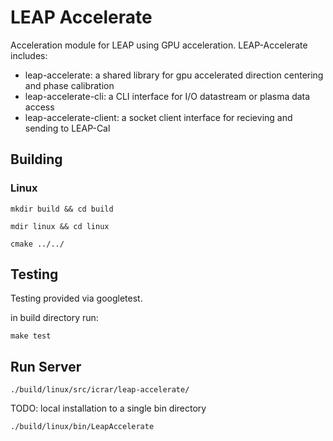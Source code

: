 # LEAP Accelerate

Acceleration module for LEAP using GPU acceleration. LEAP-Accelerate includes:

* leap-accelerate: a shared library for gpu accelerated direction centering and phase calibration
* leap-accelerate-cli: a CLI interface for I/O datastream or plasma data access 
* leap-accelerate-client: a socket client interface for recieving and sending to LEAP-Cal

## Building

### Linux

`mkdir build && cd build`

`mdir linux && cd linux`

`cmake ../../`

## Testing

Testing provided via googletest.

in build directory run:

`make test`

## Run Server

`./build/linux/src/icrar/leap-accelerate/`

TODO:
local installation to a single bin directory

`./build/linux/bin/LeapAccelerate`